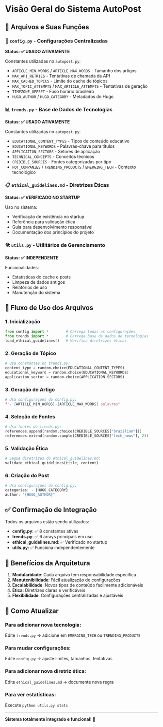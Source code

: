 # Visão Geral do Sistema AutoPost

## 📁 Arquivos e Suas Funções

### 🔧 `config.py` - Configurações Centralizadas
**Status: ✅ USADO ATIVAMENTE**

Constantes utilizadas no `autopost.py`:
- `ARTICLE_MIN_WORDS` / `ARTICLE_MAX_WORDS` - Tamanho dos artigos
- `MAX_API_RETRIES` - Tentativas de chamada da API
- `MAX_CACHED_TOPICS` - Limite do cache de tópicos
- `MAX_TOPIC_ATTEMPTS` / `MAX_ARTICLE_ATTEMPTS` - Tentativas de geração
- `TIMEZONE_OFFSET` - Fuso horário brasileiro
- `HUGO_AUTHOR` / `HUGO_CATEGORY` - Metadados do Hugo

### 📊 `trends.py` - Base de Dados de Tecnologias
**Status: ✅ USADO ATIVAMENTE**

Constantes utilizadas no `autopost.py`:
- `EDUCATIONAL_CONTENT_TYPES` - Tipos de conteúdo educativo
- `EDUCATIONAL_KEYWORDS` - Palavras-chave para títulos
- `APPLICATION_SECTORS` - Setores de aplicação
- `TECHNICAL_CONCEPTS` - Conceitos técnicos
- `CREDIBLE_SOURCES` - Fontes categorizadas por tipo
- `HOT_COMPANIES` / `TRENDING_PRODUCTS` / `EMERGING_TECH` - Contexto tecnológico

### 📋 `ethical_guidelines.md` - Diretrizes Éticas
**Status: ✅ VERIFICADO NO STARTUP**

Uso no sistema:
- Verificação de existência no startup
- Referência para validação ética
- Guia para desenvolvimento responsável
- Documentação dos princípios do projeto

### 🛠️ `utils.py` - Utilitários de Gerenciamento
**Status: ✅ INDEPENDENTE**

Funcionalidades:
- Estatísticas do cache e posts
- Limpeza de dados antigos
- Relatórios de uso
- Manutenção do sistema

## 🔄 Fluxo de Uso dos Arquivos

### 1. Inicialização
```python
from config import *        # Carrega todas as configurações
from trends import *        # Carrega base de dados de tecnologias
load_ethical_guidelines()   # Verifica diretrizes éticas
```

### 2. Geração de Tópico
```python
# Usa constantes do trends.py:
content_type = random.choice(EDUCATIONAL_CONTENT_TYPES)
educational_keyword = random.choice(EDUCATIONAL_KEYWORDS)
application_sector = random.choice(APPLICATION_SECTORS)
```

### 3. Geração de Artigo
```python
# Usa configurações do config.py:
f"- {ARTICLE_MIN_WORDS}-{ARTICLE_MAX_WORDS} palavras"
```

### 4. Seleção de Fontes
```python
# Usa fontes do trends.py:
references.append(random.choice(CREDIBLE_SOURCES["brazilian"]))
references.extend(random.sample(CREDIBLE_SOURCES["tech_news"], 2))
```

### 5. Validação Ética
```python
# Segue diretrizes do ethical_guidelines.md:
validate_ethical_guidelines(title, content)
```

### 6. Criação do Post
```python
# Usa configurações do config.py:
categories: - {HUGO_CATEGORY}
author: "{HUGO_AUTHOR}"
```

## ✅ Confirmação de Integração

Todos os arquivos estão sendo utilizados:

- **config.py**: ✅ 8 constantes ativas
- **trends.py**: ✅ 6 arrays principais em uso
- **ethical_guidelines.md**: ✅ Verificado no startup
- **utils.py**: ✅ Funciona independentemente

## 🎯 Benefícios da Arquitetura

1. **Modularidade**: Cada arquivo tem responsabilidade específica
2. **Manutenibilidade**: Fácil atualização de configurações
3. **Escalabilidade**: Novos tipos de conteúdo facilmente adicionáveis
4. **Ética**: Diretrizes claras e verificáveis
5. **Flexibilidade**: Configurações centralizadas e ajustáveis

## 🔄 Como Atualizar

### Para adicionar nova tecnologia:
Edite `trends.py` → adicione em `EMERGING_TECH` ou `TRENDING_PRODUCTS`

### Para mudar configurações:
Edite `config.py` → ajuste limites, tamanhos, tentativas

### Para adicionar nova diretriz ética:
Edite `ethical_guidelines.md` → documente nova regra

### Para ver estatísticas:
Execute `python utils.py stats`

---

**Sistema totalmente integrado e funcional! 🚀**